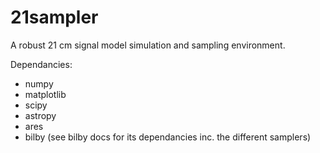 # 21sampler
A robust 21 cm signal model simulation and sampling environment.

Dependancies:
- numpy
- matplotlib
- scipy
- astropy
- ares
- bilby (see bilby docs for its dependancies inc. the different samplers)
